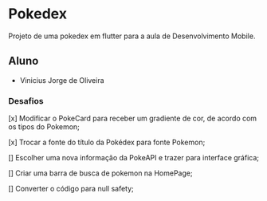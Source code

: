 # Pokedex

Projeto de uma pokedex em flutter para a aula de Desenvolvimento Mobile.

## Aluno 

- Vinicius Jorge de Oliveira

### Desafios

[x] Modificar o PokeCard para receber um gradiente de cor, de acordo com os tipos do Pokemon;

[x] Trocar a fonte do título da Pokédex para fonte Pokemon;

[] Escolher uma nova informação da PokeAPI e trazer para interface gráfica;

[] Criar uma barra de busca de pokemon na HomePage;

[] Converter o código para null safety;
